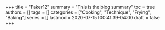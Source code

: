 +++
title = "Faker12"
summary = "This is the blog summary"
toc = true
authors = []
tags = []
categories = ["Cooking", "Technique", "Frying", "Baking"]
series = []
lastmod = 2020-07-15T00:41:39-04:00
draft = false
+++
